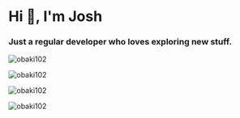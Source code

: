 <h1 align="left">Hi 👋, I'm Josh</h1>
<h3 align="left">Just a regular developer who loves exploring new stuff.</h3>  

<p align="left"> <img src="https://komarev.com/ghpvc/?username=obaki102&label=Profile%20views&color=0e75b6&style=flat" alt="obaki102" /> </p>
<p align="left"> 
<img align="center" src="https://github-readme-stats.vercel.app/api/top-langs?username=obaki102&count_private=true&show_icons=true&locale=en&layout=compact" alt="obaki102" />
</p>

<p align="left"> 
<img align="center" src="https://github-readme-stats.vercel.app/api?username=obaki102&count_private=true&show_icons=true&locale=en" alt="obaki102" />
</p>

<p align="left"> 
<img align="center" src="https://github-readme-streak-stats.herokuapp.com/?user=obaki102&count_private=true" alt="obaki102" />
</p>
 
